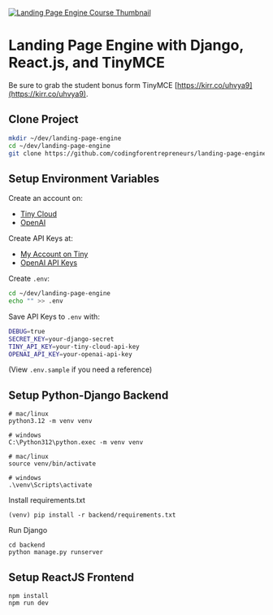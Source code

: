 [![Landing Page Engine Course Thumbnail](https://static.codingforentrepreneurs.com/media/courses/reactify-django-landing-page-engine/77f15bd6-9369-4b16-aabb-63049bb92ce1.jpg)](https://www.codingforentrepreneurs.com/courses/reactify-django-landing-page-engine/)

# Landing Page Engine with Django, React.js, and TinyMCE

Be sure to grab the student bonus form TinyMCE [https://kirr.co/uhvya9](https://kirr.co/uhvya9).

## Clone Project

```bash
mkdir ~/dev/landing-page-engine
cd ~/dev/landing-page-engine
git clone https://github.com/codingforentrepreneurs/landing-page-engine-django-react-tinymce .
```

## Setup Environment Variables

Create an account on:

- [Tiny Cloud](https://kirr.co/xvnpsj)
- [OpenAI](https://openai.com)

Create API Keys at:

- [My Account on Tiny](https://kirr.co/okifco)
- [OpenAI API Keys](https://platform.openai.com/api-keys)

Create `.env`:
    
```bash
cd ~/dev/landing-page-engine
echo "" >> .env
```

Save API Keys to `.env` with:

```bash
DEBUG=true
SECRET_KEY=your-django-secret
TINY_API_KEY=your-tiny-cloud-api-key
OPENAI_API_KEY=your-openai-api-key
```
(View `.env.sample` if you need a reference)


## Setup Python-Django Backend

```
# mac/linux
python3.12 -m venv venv

# windows
C:\Python312\python.exec -m venv venv

# mac/linux
source venv/bin/activate

# windows
.\venv\Scripts\activate
```

Install requirements.txt
```
(venv) pip install -r backend/requirements.txt
```

Run Django
```
cd backend
python manage.py runserver
```


## Setup ReactJS Frontend

```
npm install
npm run dev
```
